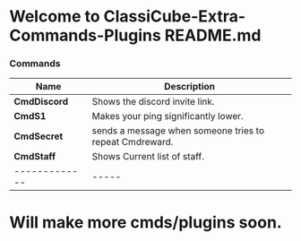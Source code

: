 # Welcome to ClassiCube-Extra-Commands-Plugins README.md

### Commands
| Name | Description |
| ------------- | -----|
|  **CmdDiscord** | Shows the discord invite link.
|  **CmdS1** | Makes your ping significantly lower.
|  **CmdSecret** | sends a message when someone tries to repeat Cmdreward.
|  **CmdStaff** | Shows Current list of staff.
| ------------- | -----|
# **Will make more cmds/plugins soon.**
